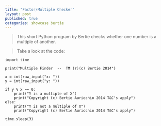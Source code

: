 ```yaml
---
title: "Factor/Multiple Checker"
layout: post
published: true
categories: showcase bertie
---
```


> This short Python program by Bertie checks whether one number is a multiple of another.

> Take a look at the code:

    import time

    print("Multiple Finder  --  TM (r)(c) Bertie 2014")

    x = int(raw_input("x: "))
    y = int(raw_input("y: "))

    if y % x == 0:
        print("Y is a multiple of X")
        print("Copyright (c) Bertie Auricchio 2014 T&C's apply")
    else:
        print("Y is not a multiple of X")
        print("Copyright (c) Bertie Auricchio 2014 T&C's apply")

    time.sleep(3)
